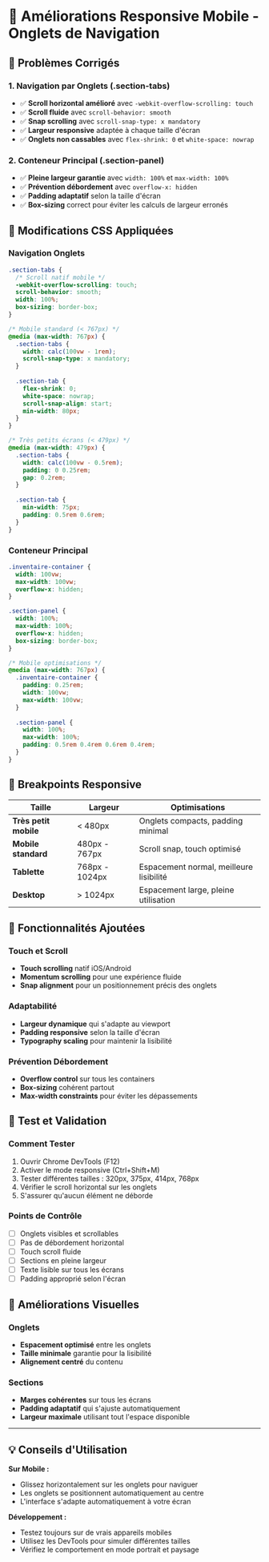 # 📱 Améliorations Responsive Mobile - Onglets de Navigation

## 🎯 Problèmes Corrigés

### 1. **Navigation par Onglets (.section-tabs)**
- ✅ **Scroll horizontal amélioré** avec `-webkit-overflow-scrolling: touch`
- ✅ **Scroll fluide** avec `scroll-behavior: smooth`
- ✅ **Snap scrolling** avec `scroll-snap-type: x mandatory`
- ✅ **Largeur responsive** adaptée à chaque taille d'écran
- ✅ **Onglets non cassables** avec `flex-shrink: 0` et `white-space: nowrap`

### 2. **Conteneur Principal (.section-panel)**
- ✅ **Pleine largeur garantie** avec `width: 100%` et `max-width: 100%`
- ✅ **Prévention débordement** avec `overflow-x: hidden`
- ✅ **Padding adaptatif** selon la taille d'écran
- ✅ **Box-sizing** correct pour éviter les calculs de largeur erronés

## 🔧 Modifications CSS Appliquées

### Navigation Onglets
```css
.section-tabs {
  /* Scroll natif mobile */
  -webkit-overflow-scrolling: touch;
  scroll-behavior: smooth;
  width: 100%;
  box-sizing: border-box;
}

/* Mobile standard (< 767px) */
@media (max-width: 767px) {
  .section-tabs {
    width: calc(100vw - 1rem);
    scroll-snap-type: x mandatory;
  }
  
  .section-tab {
    flex-shrink: 0;
    white-space: nowrap;
    scroll-snap-align: start;
    min-width: 80px;
  }
}

/* Très petits écrans (< 479px) */
@media (max-width: 479px) {
  .section-tabs {
    width: calc(100vw - 0.5rem);
    padding: 0 0.25rem;
    gap: 0.2rem;
  }
  
  .section-tab {
    min-width: 75px;
    padding: 0.5rem 0.6rem;
  }
}
```

### Conteneur Principal
```css
.inventaire-container {
  width: 100vw;
  max-width: 100vw;
  overflow-x: hidden;
}

.section-panel {
  width: 100%;
  max-width: 100%;
  overflow-x: hidden;
  box-sizing: border-box;
}

/* Mobile optimisations */
@media (max-width: 767px) {
  .inventaire-container {
    padding: 0.25rem;
    width: 100vw;
    max-width: 100vw;
  }
  
  .section-panel {
    width: 100%;
    max-width: 100%;
    padding: 0.5rem 0.4rem 0.6rem 0.4rem;
  }
}
```

## 📐 Breakpoints Responsive

| Taille | Largeur | Optimisations |
|--------|---------|---------------|
| **Très petit mobile** | < 480px | Onglets compacts, padding minimal |
| **Mobile standard** | 480px - 767px | Scroll snap, touch optimisé |
| **Tablette** | 768px - 1024px | Espacement normal, meilleure lisibilité |
| **Desktop** | > 1024px | Espacement large, pleine utilisation |

## 🚀 Fonctionnalités Ajoutées

### Touch et Scroll
- **Touch scrolling** natif iOS/Android
- **Momentum scrolling** pour une expérience fluide
- **Snap alignment** pour un positionnement précis des onglets

### Adaptabilité
- **Largeur dynamique** qui s'adapte au viewport
- **Padding responsive** selon la taille d'écran
- **Typography scaling** pour maintenir la lisibilité

### Prévention Débordement
- **Overflow control** sur tous les containers
- **Box-sizing** cohérent partout
- **Max-width constraints** pour éviter les dépassements

## 📱 Test et Validation

### Comment Tester
1. Ouvrir Chrome DevTools (F12)
2. Activer le mode responsive (Ctrl+Shift+M)
3. Tester différentes tailles : 320px, 375px, 414px, 768px
4. Vérifier le scroll horizontal sur les onglets
5. S'assurer qu'aucun élément ne déborde

### Points de Contrôle
- [ ] Onglets visibles et scrollables
- [ ] Pas de débordement horizontal
- [ ] Touch scroll fluide
- [ ] Sections en pleine largeur
- [ ] Texte lisible sur tous les écrans
- [ ] Padding approprié selon l'écran

## 🎨 Améliorations Visuelles

### Onglets
- **Espacement optimisé** entre les onglets
- **Taille minimale** garantie pour la lisibilité
- **Alignement centré** du contenu

### Sections
- **Marges cohérentes** sur tous les écrans
- **Padding adaptatif** qui s'ajuste automatiquement
- **Largeur maximale** utilisant tout l'espace disponible

---

## 💡 Conseils d'Utilisation

**Sur Mobile :**
- Glissez horizontalement sur les onglets pour naviguer
- Les onglets se positionnent automatiquement au centre
- L'interface s'adapte automatiquement à votre écran

**Développement :**
- Testez toujours sur de vrais appareils mobiles
- Utilisez les DevTools pour simuler différentes tailles
- Vérifiez le comportement en mode portrait et paysage
